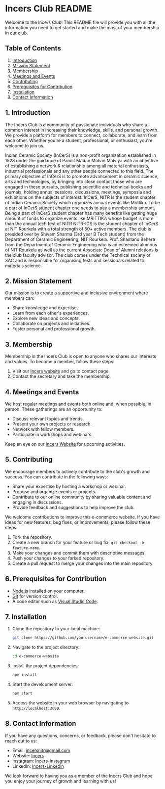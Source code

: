 # Incers Club README

Welcome to the Incers Club! This README file will provide you with all the information you need to get started and make the most of your membership in our club.

## Table of Contents
1. [Introduction](#introduction)
2. [Mission Statement](#mission-statement)
3. [Membership](#membership)
4. [Meetings and Events](#meetings-and-events)
5. [Contributing](#contributing)
6. [Prerequisites for Contribution](#prerequisites-for-contribution)
7. [Installation](#installation)
8. [Contact Information](#contact-information)

## 1. Introduction

The Incers Club is a community of passionate individuals who share a common interest in increasing their knowledge, skills, and personal growth. We provide a platform for members to connect, collaborate, and learn from each other. Whether you're a student, professional, or enthusiast, you're welcome to join us.

Indian Ceramic Society (InCerS) is a non-profit organization established in 1928 under the guidance of Pandit Madan Mohan Malviya with an objective of establishing a network & relationship among all material enthusiasts, industrial professionals and any other people connected to this field. The primary objective of InCerS is to promote advancement in ceramic science, arts and technologies, by bringing into close contact those who are engaged in these pursuits, publishing scientific and technical books and journals, holding annual sessions, discussions, meetings, symposia and exhibitions on the subjects of interest. InCerS, NITR is the student chapter of Indian Ceramic Society which organizes annual events like Mrittika. To be a part of InCerS student chapter one needs to pay a membership amount. Being a part of InCerS student chapter has many benefits like getting huge amount of funds to organize events like MRITTIKA whose budget is more than the annual tech fest of NITR NITR-ICS is the student chapter of InCerS at NIT Rourkela with a total strength of 50+ active members. The club is presided over by Shivam Sharma (3rd year B Tech student) from the Department of Ceramic Engineering, NIT Rourkela. Prof. Shantanu Behera from the Department of Ceramic Engineering who is an esteemed alumnus of NIT Rourkela as well as the current Associate Dean of Alumni relations is the club faculty advisor. The club comes under the Technical society of SAC and is responsible for organising fests and sessionals related to materials science.

## 2. Mission Statement

Our mission is to create a supportive and inclusive environment where members can:

- Share knowledge and expertise.
- Learn from each other's experiences.
- Explore new ideas and concepts.
- Collaborate on projects and initiatives.
- Foster personal and professional growth.

## 3. Membership

Membership in the Incers Club is open to anyone who shares our interests and values. To become a member, follow these steps:

1. Visit our [Incers website](https://incersnitrkl.netlify.app/) and go to contact page.
2. Contact the secretary and take the membership.

## 4. Meetings and Events

We host regular meetings and events both online and, when possible, in person. These gatherings are an opportunity to:

- Discuss relevant topics and trends.
- Present your own projects or research.
- Network with fellow members.
- Participate in workshops and webinars.

Keep an eye on our [Incers Website](https://incersnitrkl.netlify.app/) for upcoming activities.

## 5. Contributing

We encourage members to actively contribute to the club's growth and success. You can contribute in the following ways:

- Share your expertise by hosting a workshop or webinar.
- Propose and organize events or projects.
- Contribute to our online community by sharing valuable content and engaging in discussions.
- Provide feedback and suggestions to help improve the club.

We welcome contributions to improve this e-commerce website. If you have ideas for new features, bug fixes, or improvements, please follow these steps:

1. Fork the repository.
2. Create a new branch for your feature or bug fix: `git checkout -b feature-name`.
3. Make your changes and commit them with descriptive messages.
4. Push your changes to your forked repository.
5. Create a pull request to merge your changes into the main repository.

   
## 6. Prerequisites for Contribution

- [Node.js](https://nodejs.org/) installed on your computer.
- [Git](https://git-scm.com/) for version control.
- A code editor such as [Visual Studio Code](https://code.visualstudio.com/).

## 7. Installation

1. Clone the repository to your local machine:

   ```bash
   git clone https://github.com/yourusername/e-commerce-website.git
   ```

2. Navigate to the project directory:

   ```bash
   cd e-commerce-website
   ```

3. Install the project dependencies:

   ```bash
   npm install
   ```

4. Start the development server:

   ```bash
   npm start
   ```

5. Access the website in your web browser by navigating to `http://localhost:3000`.

## 8. Contact Information

If you have any questions, concerns, or feedback, please don't hesitate to reach out to us:

- Email: incersnitr@gmail.com
- Website: [Incers](https://incersnitrkl.netlify.app/)
- Instagram: [Incers-instagram](https://www.instagram.com/nitr_incers/)
- LinkedIn: [Incers-LinkedIn](https://www.linkedin.com/company/incers-nitr/mycompany/)

We look forward to having you as a member of the Incers Club and hope you enjoy your journey of growth and learning with us!
